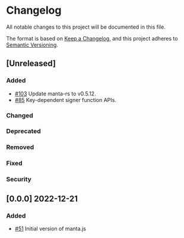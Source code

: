 # Changelog
All notable changes to this project will be documented in this file.

The format is based on [Keep a Changelog](https://keepachangelog.com/en/1.0.0/), and this project adheres to [Semantic Versioning](https://semver.org/spec/v2.0.0.html).

## [Unreleased]

### Added
- [\#103](https://github.com/Manta-Network/sdk/pull/103) Update manta-rs to v0.5.12.
- [\#85](https://github.com/Manta-Network/sdk/pull/85) Key-dependent signer function APIs.

### Changed

### Deprecated

### Removed

### Fixed

### Security

## [0.0.0] 2022-12-21

### Added
- [\#51](https://github.com/Manta-Network/manta-signer/pull/51) Initial version of manta.js
